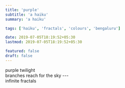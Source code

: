 ```yaml
---
title: 'purple'
subtitle: 'a haiku'
summary: 'a haiku'

tags: ['haiku', 'fractals', 'colours', 'bengaluru']

date: 2019-07-05T18:19:52+05:30
lastmod: 2019-07-05T18:19:52+05:30

featured: false
draft: false
---
```


purple twilight  
branches reach for the sky ---  
infinite fractals

